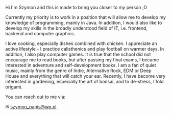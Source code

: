 Hi I'm Szymon and this is made to bring you closer to my person ;D

Currently my priority is to work in a position that will allow me to develop my knowledge of programming, mainly in Java.
In addition, I would also like to develop my skills in the broadly understood field of IT, i.e. frontend, backend and computer graphics.

I love cooking, especially dishes combined with chicken. I appreciate an active lifestyle - I practice calisthenics and play football on warmer days.
In addition, I also play computer games. It is true that the school did not encourage me to read books, but after passing my final exams,
I became interested in adventure and self-development books. I am a fan of quiet music, mainly from the genre of Indie,
Alternative Rock, EDM or Deep House and everything that will catch your ear. Recently, I have become very interested in gardening,
especially the art of bonsai, and to de-stress, I fold origami.

You can reach out to me via:

✉ szymon_papis@wp.pl

<!-- ☎ 724 529 986 -->

<!---
Keboone/Keboone is a ✨ special ✨ repository because its `README.md` (this file) appears on your GitHub profile.
You can click the Preview link to take a look at your changes.
--->
